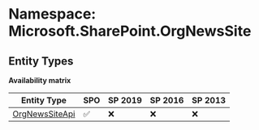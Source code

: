 # Namespace: Microsoft.SharePoint.OrgNewsSite

## Entity Types

**Availability matrix**

Entity Type | SPO | SP 2019 | SP 2016 | SP 2013
----------|-----|---------|---------|--------
[OrgNewsSiteApi](./EntityTypes/OrgNewsSiteApi.md) | ✅ | ❌ | ❌ | ❌
